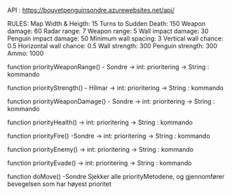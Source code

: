 API :
https://bouvetpenguinsondre.azurewebsites.net/api/

RULES:
Map Width & Heigth: 15
Turns to Sudden Death: 150
Weapon damage: 60
Radar range: 7
Weapon range: 5
Wall impact damage: 30
Penguin impact damage: 50
Minimum wall spacing: 3
Vertical wall chance: 0.5
Horizontal wall chance: 0.5
Wall strength: 300
Penguin strength: 300
Ammo: 1000


function priorityWeaponRange() - Sondre
  -> int: prioritering
  -> String : kommando

function priorityStrength() - Hilmar
  -> int: prioritering
  -> String : kommando

function priorityWeaponDamage() - Sondre
  -> int: prioritering
  -> String : kommando

function priorityHealth()
  -> int: prioritering
  -> String : kommando

function priorityFire() -Sondre
  -> int: prioritering
  -> String : kommando

function priorityEnemy()
  -> int: prioritering
  -> String : kommando

function priorityEvade()
  -> int: prioritering
  -> String : kommando


function doMove() -Sondre
  Sjekker alle priorityMetodene, og gjennomfører bevegelsen som har høyest prioritet

